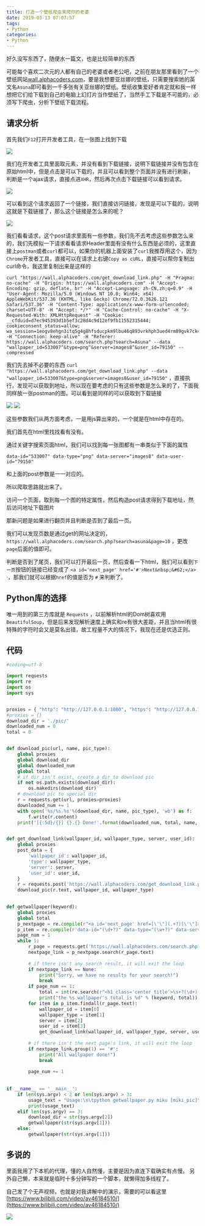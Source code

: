 ```yaml
---
title: 打造一个壁纸爬虫来爬你的老婆
date: 2019-03-13 07:07:57
tags: 
- Python
categories:
- Python
---
```


好久没写东西了，随便水一篇文，也是比较简单的东西

<!-- more -->

可能每个喜欢二次元的人都有自己的老婆或者老公吧，之前在朋友那里看到了一个壁纸网站[wall.alphacoders.com](https://wall.alphacoders.com)，要是我想要亚丝娜的壁纸，只需要搜索她的英文名`Asuna`即可看到一千多张有关亚丝娜的壁纸。壁纸收集爱好者肯定就和我一样想把它们给下载到自己的电脑上幻灯片当作壁纸了，当然手工下载是不可能的，必须写下爬虫，分析下壁纸下载流程。

## 请求分析

首先我们`F12`打开开发者工具，在一张图上找到下载

![](http://ww1.sinaimg.cn/large/c0264382gy1g11dqnaw51j20ac077777.jpg)

我们在开发者工具里面取元素，并没有看到下载链接，说明下载链接并没有包含在原始html中，但是点击是可以下载的，并且可以看到整个页面并没有进行刷新，判断是一个ajax请求，直接点进`XHR`，然后再次点击下载链接可以看到请求。

![](http://ww1.sinaimg.cn/large/c0264382gy1g11dw0idvpj212a0lwn62.jpg)

可以看到这个请求返回了一个链接，我们直接访问链接，发现是可以下载的，说明这就是下载链接了，那么这个链接是怎么来的呢？

![](http://ww1.sinaimg.cn/large/c0264382gy1g11dy25rizj20o30d5gme.jpg)

我们看看请求，这个post请求里面有一些参数，我们先不去考虑这些参数怎么来的，我们先模拟一下请求看看请求Header里面有没有什么东西是必须的，这里直接上`postman`或者`curl`都可以，如果你的机器上面安装了`curl`我推荐用这个，因为`Chrome`开发者工具，直接可以在请求上右键`Copy as cURL`，直接可以帮你复制出curl命令，我这里复制出来是这样的

```
curl "https://wall.alphacoders.com/get_download_link.php" -H "Pragma: no-cache" -H "Origin: https://wall.alphacoders.com" -H "Accept-Encoding: gzip, deflate, br" -H "Accept-Language: zh-CN,zh;q=0.9" -H "User-Agent: Mozilla/5.0 (Windows NT 10.0; Win64; x64) AppleWebKit/537.36 (KHTML, like Gecko) Chrome/72.0.3626.121 Safari/537.36" -H "Content-Type: application/x-www-form-urlencoded; charset=UTF-8" -H "Accept: */*" -H "Cache-Control: no-cache" -H "X-Requested-With: XMLHttpRequest" -H "Cookie: __cfduid=d7ec945393d1b5ef3c28d4c9d12ef9fb11552315444; cookieconsent_status=allow; wa_session=1eogv8ehgn3itq5g4g8hfsducpkm9lbu46q893vrkhph3ued4rm89gvk7ck4fdg9k73cmrcdesoqj4crm1575vj3lfid9e67fpis661" -H "Connection: keep-alive" -H "Referer: https://wall.alphacoders.com/search.php?search=Asuna" --data "wallpaper_id=533007^&type=png^&server=images8^&user_id=79150" --compressed
```

我们先去掉不必要的东西 `curl "https://wall.alphacoders.com/get_download_link.php" --data "wallpaper_id=533007&type=png&server=images8&user_id=79150"` ，直接执行，发现可以获取到地址，所以现在要考虑的只有这些参数是怎么来的了，下面我同样放一张postman的图，可以看到是同样的可以获取到下载链接

![](http://ww1.sinaimg.cn/large/c0264382gy1g11e4cniksj20hq04lwek.jpg)
![](http://ww1.sinaimg.cn/large/c0264382gy1g11e7mv54sj20tx0cvgm5.jpg)

这些参数我们从两方面考虑，一是用js算出来的，一个就是在html中存在的。

我们首先在html里找找看有没有。

通过关键字搜索页面html，我们可以找到每一张图都有一串类似于下面的属性 

```
data-id="533007" data-type="png" data-server="images8" data-user-id="79150"
```

和上面的post参数是一一对应的。

所以爬取思路就出来了。

访问一个页面，取到每一个图的特定属性，然后构造post请求得到下载地址，然后访问地址下载图片

那新问题是如果进行翻页并且判断是否到了最后一页。

我们可以发现页数是通过get的网址决定的，`https://wall.alphacoders.com/search.php?search=asuna&page=10` ，更改`page`后面的值即可。

判断是否到了尾页，我们可以打开最后一页，然后查看一下html，我们可以看到`下一页`按钮的链接已经变成了 `<a id='next_page' href='#'>Next&nbsp;&#62;</a>` ·，那我们就可以根据`href`的值是否为 `#` 来判断了。

## Python库的选择

唯一用到的第三方库就是 `Requests` ，以前解析html的Dom树喜欢用`BeautifulSoup`，但是后来发现解析速度上确实和re有很大差距，并且当html有很特殊的字符时会又是莫名出错，故工程量不大的情况下，我现在还是优选正则。

## 代码

```python
#coding=utf-8

import requests
import re
import os
import sys


proxies = { "http": "http://127.0.0.1:1080", "https": "http://127.0.0.1:1080", }
#proxies = {}
download_dir = './pic/'
downloaded_num = 0
total = 0


def download_pic(url, name, pic_type):
    global proxies
    global download_dir
    global downloaded_num
    global total
    # if dir isn't exist, create a dir to download pic 
    if not os.path.exists(download_dir):
        os.makedirs(download_dir)
    # download pic to special dir
    r = requests.get(url, proxies=proxies)
    downloaded_num += 1
    with open('%s/%s.%s'%(download_dir, name, pic_type), 'wb') as f:
        f.write(r.content)
    print('[{:5d}/{}] {}.{} Done!'.format(downloaded_num, total, name, pic_type))


def get_download_link(wallpaper_id, wallpaper_type, server, user_id):
    global proxies
    post_data = {
        'wallpaper_id': wallpaper_id,
        'type': wallpaper_type,
        'server': server,
        'user_id': user_id,
    }
    r = requests.post('https://wall.alphacoders.com/get_download_link.php', data=post_data, proxies=proxies)
    download_pic(r.text, wallpaper_id, wallpaper_type)
    

def getwallpaper(keyword):
    global proxies
    global total
    p_nextpage = re.compile(r"<a id='next_page' href=[\'\"](.+?)[\'\"]>")
    p_item = re.compile(r'data-id="(\d+?)" data-type="(\w+?)" data-server="(\w+?)" data-user-id="(\d+?)"')
    page_num = 1
    while 1:
        r_page = requests.get('https://wall.alphacoders.com/search.php?search=%s&lang=Chinese&page=%d' % (keyword.lower(), page_num), proxies=proxies)
        nextpage_link = p_nextpage.search(r_page.text)
        
        # if there isn't any search result, it will exit the loop
        if nextpage_link == None:
            print("Sorry, we have no results for your search!")
            break
        if page_num == 1:
            total = int(re.search(r"<h1 class='center title'>\s+?(\d+)(.+?)\s+?</h1>", r_page.text).group(1))
            print("the %s wallpaper's total is %d" % (keyword, total))
        for item in p_item.findall(r_page.text):
            wallpaper_id = item[0]
            wallpaper_type = item[1]
            server = item[2]
            user_id = item[3]
            get_download_link(wallpaper_id, wallpaper_type, server, user_id)
        
        # if there isn't the next page's link, it will exit the loop
        if nextpage_link.group(1) == '#':
            print("All wallpaper done!")
            break
        
        page_num += 1
        
        
if __name__ == '__main__':
    if len(sys.argv) < 2 or len(sys.argv) > 3:
        usage_text = "Usage:\n\tpython getwallpaper.py miku [miki_pic]\nFirst param: the name of script\nSecond param: the wallpaper's keyword which you want to search\nThird param: the dir's name where you want to download in, optional, default in ./pic"
        print(usage_text)
    elif len(sys.argv) == 3:
        download_dir = str(sys.argv[2])
        getwallpaper(str(sys.argv[1]))
    else:
        getwallpaper(str(sys.argv[1]))
```

## 多说的

里面我用了下本机的代理，懂的人自然懂，主要是因为直连下载确实有点慢。
另外自己懒，本来就是临时十多分钟写的一个脚本，就懒得加多线程了。

自己发了个无声视频，也就是对我讲解中的演示，需要的可以看这里[https://www.bilibili.com/video/av46184510/](https://www.bilibili.com/video/av46184510/)

![](http://ww1.sinaimg.cn/large/c0264382gy1g11eqgyz2cj20pt0gl0ts.jpg)